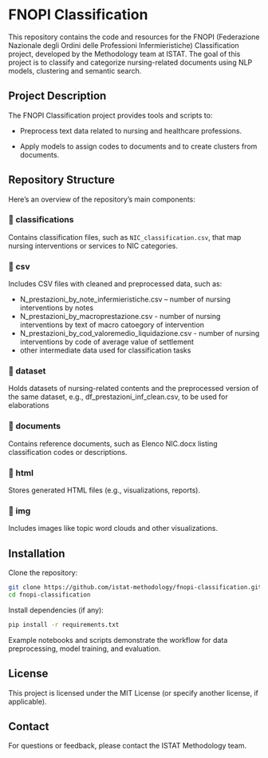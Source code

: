 # FNOPI Classification
This repository contains the code and resources for the FNOPI (Federazione Nazionale degli Ordini delle Professioni Infermieristiche) Classification project, developed by the Methodology team at ISTAT. The goal of this project is to classify and categorize nursing-related documents using NLP models, clustering and semantic search.

## Project Description
The FNOPI Classification project provides tools and scripts to:

- Preprocess text data related to nursing and healthcare professions.

- Apply models to assign codes to documents and to create clusters from documents.

## Repository Structure
Here’s an overview of the repository’s main components:

### 📁 classifications
Contains classification files, such as `NIC_classification.csv`, that map nursing interventions or services to NIC categories.

### 📁 csv
Includes CSV files with cleaned and preprocessed data, such as:

- N_prestazioni_by_note_infermieristiche.csv – number of nursing interventions by notes
- N_prestazioni_by_macroprestazione.csv - number of nursing interventions by text of macro catoegory of intervention
- N_prestazioni_by_cod_valoremedio_liquidazione.csv - number of nursing interventions by code of average value of settlement
- other intermediate data used for classification tasks

### 📁 dataset
Holds datasets of nursing-related contents and the preprocessed version of the same dataset, e.g., df_prestazioni_inf_clean.csv, to be used for elaborations

### 📁 documents
Contains reference documents, such as Elenco NIC.docx listing classification codes or descriptions.

### 📁 html
Stores generated HTML files (e.g., visualizations, reports).

### 📁 img
Includes images like topic word clouds and other visualizations.

## Installation
Clone the repository:

```bash
git clone https://github.com/istat-methodology/fnopi-classification.git
cd fnopi-classification
```

Install dependencies (if any):

```bash
pip install -r requirements.txt
```

Example notebooks and scripts demonstrate the workflow for data preprocessing, model training, and evaluation.

## License
This project is licensed under the MIT License (or specify another license, if applicable).

## Contact
For questions or feedback, please contact the ISTAT Methodology team.
